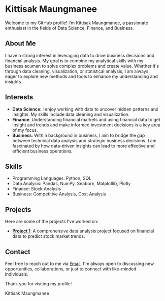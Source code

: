 # Kittisak Maungmanee 

Welcome to my GitHub profile! I'm Kittisak Maungmanee, a passionate enthusiast in the fields of Data Science, Finance, and Business. 

## About Me

I have a strong interest in leveraging data to drive business decisions and financial analysis. My goal is to combine my analytical skills with my business acumen to solve complex problems and create value. Whether it's through data cleaning, visualization, or statistical analysis, I am always eager to explore new methods and tools to enhance my understanding and insights.

## Interests

- **Data Science**: I enjoy working with data to uncover hidden patterns and insights. My skills include data cleaning and visualization.
- **Finance**: Understanding financial markets and using financial data to get insight and trends and make informed investment decisions is a key area of my focus.
- **Business**: With a background in business, I aim to bridge the gap between technical data analysis and strategic business decisions. I am fascinated by how data-driven insights can lead to more effective and efficient business operations.

## Skills

- Programming Languages: Python, SQL
- Data Analysis: Pandas, NumPy, Seaborn, Matplotlib, Plotly
- Finance: Stock Analysis
- Business: Competitive Analysis, Cost Analysis

## Projects

Here are some of the projects I've worked on:

- **[Project 1](link)**: A comprehensive data analysis project focused on financial data to predict stock market trends.


## Contact

Feel free to reach out to me via [Email](mailto:kittisak.maungmanee@gmail.com). I'm always open to discussing new opportunities, collaborations, or just to connect with like-minded individuals.

Thank you for visiting my profile!

Kittisak Maungmanee
